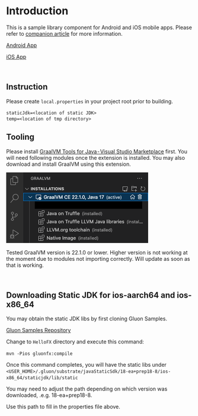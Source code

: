 # Introduction
This is a sample library component for Android and iOS mobile apps. Please refer to [companion article](https://medium.com/@philip.han_66842/graalvm-native-image-for-mobile-development-49eb87a00eee) for more information.

[Android App](https://github.com/philip-han/Great-Dictator-Android)

[iOS App](https://github.com/philip-han/Great-Dictator-iOS)

<br>

## Instruction
Please create `local.properties` in your project root prior to building.

```
staticJdk=<location of static JDK>
temp=<location of tmp directory>
```

## Tooling
Please install [GraalVM Tools for Java - Visual Studio Marketplace](https://marketplace.visualstudio.com/items?itemName=oracle-labs-graalvm.graalvm) first. You will need following modules once the extension is installed. You may also download and install GraalVM using this extension.

![GraalVM Extension Modules](/images/graalvm_plugin_modules.png)

Tested GraalVM version is 22.1.0 or lower. Higher version is not working at the moment due to modules not importing correctly. Will update as soon as that is working.

<br>

## Downloading Static JDK for ios-aarch64 and ios-x86_64
You may obtain the static JDK libs by first cloning Gluon Samples. 

[Gluon Samples Repository](https://github.com/gluonhq/gluon-samples)

Change to `HelloFX` directory and execute this command:

`mvn -Pios gluonfx:compile`

Once this command completes, you will have the static libs under `<USER_HOME>/.gluon/substrate/javaStaticSdk/18-ea+prep18-8/ios-x86_64/staticjdk/lib/static`

You may need to adjust the path depending on which version was downloaded, .e.g. 18-ea+prep18-8.

Use this path to fill in the properties file above.
